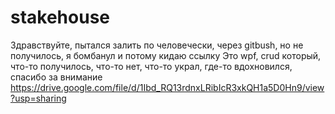 # stakehouse
Здравствуйте, пытался залить по человечески, через gitbush, но не получилось, я бомбанул и потому кидаю ссылку 
Это wpf, crud который, что-то получилось, что-то нет, что-то украл, где-то вдохновился, спасибо за внимание
https://drive.google.com/file/d/1Ibd_RQ13rdnxLRibIcR3xkQH1a5D0Hn9/view?usp=sharing
